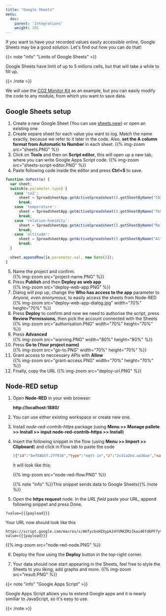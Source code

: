 ```yaml
---
title: "Google Sheets"
menu:
  doc:
    parent: 'integrations'
    weight: 101
---
```


If you want to have your recorded values easily accessible online, Google Sheets may be a good solution. Let's find out how you can do that!

{{< note "info" "Limits of Google Sheets"  >}}

Google Sheets have limit of up to 5 milions cells, but that will take a while to fill up.

{{< /note >}}

We will use the [CO2 Monitor Kit](https://www.bigclown.com/kits/co2-monitor/) as an example, but you can easily modify the code to any module, from which you want to save data.

## Google Sheets setup

1. Create a new Google Sheet (You can use [sheets.new](sheets.new)) or open an existing one
2. Create separe sheet for each value you want to log. Match the name exactly, because we refer to it later in the code. Also, **set the A column format from Automatic to Number** in each sheet. 
{{% img-zoom src="sheets.PNG" %}}
3. Click on **Tools** and then on **Script editor**, this will open up a new tab, where you can write Google Apps Script code. {{% img-zoom src="sheets-script-editor.PNG" %}}
4. Paste following code inside the editor and press **Ctrl+S** to save.
  ```javascript
  function doPost(e) {
    var sheet;
    switch(e.parameter.type) {
      case 'co2':
        sheet = SpreadsheetApp.getActiveSpreadsheet().getSheetByName("CO2");
        break;
      case 'temperature':
        sheet = SpreadsheetApp.getActiveSpreadsheet().getSheetByName("Temperature");
        break;
      case 'relative-humidity':
        sheet = SpreadsheetApp.getActiveSpreadsheet().getSheetByName("Relative humidity");
        break;
      case 'altitude':
        sheet = SpreadsheetApp.getActiveSpreadsheet().getSheetByName("Altitude");
        break;
    }
    
    sheet.appendRow([e.parameter.val, new Date()]);
  }
  ```
5. Name the project and confirm. </br>
   {{% img-zoom src="project-name.PNG" %}}
6. Press **Publish** and then **Deploy as web app**  </br>
  {{% img-zoom src="deploy-web-app.PNG" %}}
7. Dialog will pop up, change the **Who has access to the app** parameter to *Anyone, even anonymous*, to easily access the sheets from Node-RED </br>
  {{% img-zoom src="deploy-web-app-dialog.jpg" width="70%" height="70%" %}}
8. Press **Deploy** to confirm and now we need to authorise the script, press **Review Permissions**, then pick the account connected with the Sheets </br>
  {{% img-zoom src="authorisation.PNG" width="70%" height="70%" %}}
9. Press **Advanced** </br>
    {{% img-zoom src="warning.PNG" width="80%" height="80%" %}}
10. Press **Go to (Your project name)** </br>
  {{% img-zoom src="go-to.PNG" width="70%" height="70%" %}}
11. Grant access to neccessary APIs with **Allow** </br>
  {{% img-zoom src="grant-access.PNG" width="70%" height="70%" %}}
12. Finally, copy the URL
  {{% img-zoom src="deploy-url.PNG" %}}


## Node-RED setup

1. Open **Node-RED** in your web browser:

    **http://localhost:1880/**

2. You can use either existing workspace or create new one.
3. Install *node-red-contrib-https* package (using **Menu >> Manage pallete >> Install >> input node-red-contrib-https >> Install**) 
4. Insert the following snippet in the flow (using **Menu >> Import >> Clipboard**) and click in Flow tab to paste the code

    ```json
    [{"id":"bef58b5f.27f938","type":"mqtt in","z":"2c41a2bd.aa36ae","name":"","topic":"node/co2-monitor:0/co2-meter/-/concentration","qos":"2","broker":"29fba84a.b2af58","x":803,"y":147.00000381469727,"wires":[["5b4422c9.6962ac"]]},{"id":"d6e3e476.d463e8","type":"mqtt in","z":"2c41a2bd.aa36ae","name":"","topic":"node/co2-monitor:0/hygrometer/0:4/relative-humidity","qos":"2","broker":"29fba84a.b2af58","x":822,"y":203,"wires":[["33d8d2b1.afbcde"]]},{"id":"d7bd326c.165a1","type":"mqtt in","z":"2c41a2bd.aa36ae","name":"","topic":"node/co2-monitor:0/thermometer/0:0/temperature","qos":"2","broker":"29fba84a.b2af58","x":815,"y":90,"wires":[["5427a752.e5c088"]]},{"id":"28017643.d661ca","type":"https-node","z":"2c41a2bd.aa36ae","name":"","method":"POST","ret":"txt","url":"","authorized":false,"agent":true,"x":1306.0002403259277,"y":87.00000381469727,"wires":[["448243c5.0ff43c"]]},{"id":"448243c5.0ff43c","type":"debug","z":"2c41a2bd.aa36ae","name":"","active":true,"console":"false","complete":"true","x":1308.0000801086426,"y":144.00000095367432,"wires":[]},{"id":"5427a752.e5c088","type":"function","z":"2c41a2bd.aa36ae","name":"temp","func":"msg.payload = { val: msg.payload,\n                type: 'temperature'};\n msg.headers = {'content-type':'application/x-www-form-urlencoded'};\nreturn msg;","outputs":1,"noerr":0,"x":1102.000072479248,"y":90,"wires":[["28017643.d661ca"]]},{"id":"5b4422c9.6962ac","type":"function","z":"2c41a2bd.aa36ae","name":"concentration","func":"msg.payload = { val: msg.payload,\n                type: 'co2'};\n msg.headers = {'content-type':'application/x-www-form-urlencoded'};\nreturn msg;","outputs":1,"noerr":0,"x":1130.0002365112305,"y":147.00000286102295,"wires":[["28017643.d661ca"]]},{"id":"33d8d2b1.afbcde","type":"function","z":"2c41a2bd.aa36ae","name":"humidity","func":"msg.payload = { val: msg.payload,\n                type: 'relative-humidity'};\n msg.headers = {'content-type':'application/x-www-form-urlencoded'};\nreturn msg;","outputs":1,"noerr":0,"x":1112,"y":203,"wires":[["28017643.d661ca"]]},{"id":"3723fcb7.105f94","type":"mqtt in","z":"2c41a2bd.aa36ae","name":"","topic":"node/co2-monitor:0/barometer/0:0/altitude","qos":"2","broker":"29fba84a.b2af58","x":792,"y":263.00000762939453,"wires":[["224e0d6f.369da2"]]},{"id":"224e0d6f.369da2","type":"function","z":"2c41a2bd.aa36ae","name":"altitude","func":"msg.payload = { val: msg.payload,\n                type: 'altitude'};\n msg.headers = {'content-type':'application/x-www-form-urlencoded'};\nreturn msg;","outputs":1,"noerr":0,"x":1112.000072479248,"y":262.00000762939453,"wires":[["28017643.d661ca"]]},{"id":"29fba84a.b2af58","type":"mqtt-broker","z":"","broker":"localhost","port":"1883","clientid":"","usetls":false,"compatmode":true,"keepalive":"60","cleansession":true,"willTopic":"","willQos":"0","willPayload":"","birthTopic":"","birthQos":"0","birthPayload":""}]
    ```

    It will look like this:

    {{% img-zoom src="node-red-flow.PNG" %}}

    {{% note "info" %}}This snippet sends data to Google Sheets{{% /note %}}

5. Open the **https request** node. In the *URL field* paste your URL, append following snippet and press Done. 
```
?value={{{payload}}}
```
Your URL now should look like this
```
https://script.google.com/macros/s/AKfycbxHZXypk24YVRKZMzJkau46fd6PF7ytmaiYSlTN1DT/exec?value={{{payload}}}
```
{{% img-zoom src="node-red-node.PNG" %}}

6. Deploy the flow using the **Deploy** button in the top-right corner.

7. Your data should now start appearing in the Sheets, feel free to style the Sheets to you liking, add graphs and more. 
{{% img-zoom src="result.PNG" %}}


{{< note "info" "Google Apps Script"  >}}

Google Apps Script allows you to extend Google apps and it is nearly similiar to JavaScript, so it's easy to use.

{{< /note >}}
